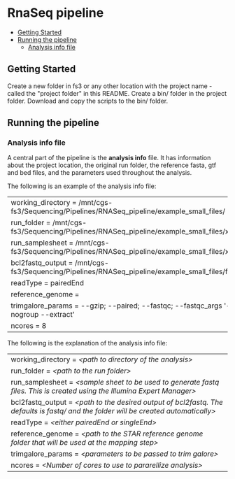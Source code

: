 RnaSeq pipeline
================

-   [Getting Started](#getting-started)
-   [Running the pipeline](#running-the-pipeline)
    -   [Analysis info file](#analysis-info-file)

Getting Started
---------------

Create a new folder in fs3 or any other location with the project name - called the "project folder" in this README.
Create a bin/ folder in the project folder.
Download and copy the scripts to the bin/ folder.

Running the pipeline
--------------------

### Analysis info file

A central part of the pipeline is the **analysis info** file. It has information about the project location, the original run folder, the reference fasta, gtf and bed files, and the parameters used throughout the analysis.

The following is an example of the analysis info file:

|                                                                                                     |
|:----------------------------------------------------------------------------------------------------|
| working\_directory = /mnt/cgs-fs3/Sequencing/Pipelines/RNASeq\_pipeline/example\_small\_files/      |
| run\_folder = /mnt/cgs-fs3/Sequencing/Pipelines/RNASeq\_pipeline/example\_small\_files/xxx          |
| run\_samplesheet = /mnt/cgs-fs3/Sequencing/Pipelines/RNASeq\_pipeline/example\_small\_files/xxx     |
| bcl2fastq\_output = /mnt/cgs-fs3/Sequencing/Pipelines/RNASeq\_pipeline/example\_small\_files/fastq/ |
| readType = pairedEnd                                                                                |
| reference\_genome =                                                                                 |
| trimgalore\_params = --gzip; --paired; --fastqc; --fastqc\_args '--nogroup --extract'               |
| ncores = 8                                                                                          |

The following is the explanation of the analysis info file:

|                                                                                                                                            |
|:-------------------------------------------------------------------------------------------------------------------------------------------|
| working\_directory = *&lt;path to directory of the analysis&gt;*                                                                           |
| run\_folder = *&lt;path to the run folder&gt;*                                                                                             |
| run\_samplesheet = *&lt;sample sheet to be used to generate fastq files. This is created using the Illumina Expert Manager&gt;*            |
| bcl2fastq\_output = *&lt;path to the desired output of bcl2fastq. The defaults is fastq/ and the folder will be created automatically&gt;* |
| readType = *&lt;either pairedEnd or singleEnd&gt;*                                                                                         |
| reference\_genome = *&lt;path to the STAR reference genome folder that will be used at the mapping step&gt;*                               |
| trimgalore\_params = *&lt;parameters to be passed to trim galore&gt;*                                                                      |
| ncores = *&lt;Number of cores to use to pararellize analysis&gt;*                                                                          |

